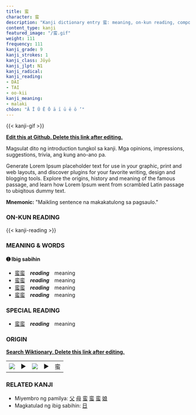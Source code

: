 ```yaml
---
title: 蛮
character: 蛮
description: "Kanji dictionary entry 蛮: meaning, on-kun reading, compounds, origin, related kanji"
content_type: kanji
featured_image: "/蛮.gif"
weight: 111
frequency: 111
kanji_grade: 9
kanji_strokes: 1
kanji_class: Jōyō
kanji_jlpt: N1
kanji_radical: 
kanji_reading: 
- DAI
- TAI
- oo-kii
kanji_meaning:
- malaki
chōon: "Ā Ī Ū Ē Ō ā ī ū ē ō ’"
---
```

[//]: # (Don't edit the line below. Kanji animated GIF code is automatically generated.)
{{< kanji-gif >}}

[//]: # (Edit below this line.)

**[Edit this at Github. Delete this link after editing.](https://github.com/tim0g/tim/tree/main/content/kanji/蛮/index.md)**

Magsulat dito ng introduction tungkol sa kanji. Mga opinions, impressions, suggestions, trivia, ang kung ano-ano pa.

Generate Lorem Ipsum placeholder text for use in your graphic, print and web layouts, and discover plugins for your favorite writing, design and blogging tools. Explore the origins, history and meaning of the famous passage, and learn how Lorem Ipsum went from scrambled Latin passage to ubiqitous dummy text.
 
**Mnemonic:** "Maikling sentence na makakatulong sa pagsaulo."

### ON-KUN READING

[//]: # (Don't edit the line below. ON-KUN READING code is automatically generated.)
{{< kanji-reading >}}

### MEANING & WORDS

#### ➊ **Ibig sabihin**
  - [蛮](../蛮)[蛮](../蛮)　***reading***　meaning
  - [蛮](../蛮)[蛮](../蛮)　***reading***　meaning
  - [蛮](../蛮)[蛮](../蛮)　***reading***　meaning
  - [蛮](../蛮)[蛮](../蛮)　***reading***　meaning

### SPECIAL READING
  - [蛮](../蛮)[蛮](../蛮)　***reading***　meaning

### ORIGIN

**[Search Wiktionary. Delete this link after editing.](https://wiktionary.org/wiki/蛮)**
<table class="kanji-table"><tr><td>
<img src="60px-蛮-bronze.svg.png">
</td><td>▶</td><td>
<img src="60px-蛮-oracle.svg.png">
</td><td>▶</td>
<td class="kanji-origin">蛮</td>
</tr></table>

### RELATED KANJI
- Miyembro ng pamilya: [父](../父) [母](../母) [蛮](../蛮) [蛮](../蛮) [蛮](../蛮) [娘](../娘)
- Magkatulad ng ibig sabihin: [日](../日)
